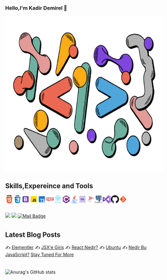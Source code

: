### Hello,I'm Kadir Demirel 👋

 <a href="https://github.com/kadirdemirel"  rel="nofollow"><img align="center" alt="GitHub" width="1000em" height="500em"  src="images/code-blue-transparent.png" style="max-width:100%;"></a>



## Skills,Expereince and Tools


<a href="https://github.com/kadirdemirel" rel="nofollow"><img align="left" alt="HTML5" width="26px" src="images/html.png" style="max-width:100%;"></a>
<a href="https://github.com/kadirdemirel" rel="nofollow"><img align="left" alt="CSS3" width="26px" src="images/css.png" style="max-width:100%;"></a>
<a href="https://github.com/kadirdemirel" rel="nofollow"><img align="left" alt="BOOTSTRAP" width="26px" src="images/bs.png" style="max-width:100%;"></a>
<a href="https://github.com/kadirdemirel" rel="nofollow"><img align="left" alt="HTML5" width="26px" src="images/js.png" style="max-width:100%;"></a>
<a href="https://github.com/kadirdemirel" rel="nofollow"><img align="left" alt="CSS3" width="26px" src="images/ts.png" style="max-width:100%;"></a>
<a href="https://github.com/kadirdemirel" rel="nofollow"><img align="left" alt="HTML5" width="26px" src="images/npm.png" style="max-width:100%;"></a>

  
<a href="https://github.com/kadirdemirel" rel="nofollow"><img align="left" alt="CSS3" width="26px" src="images/react.png" style="max-width:100%;"></a>
<a href="https://github.com/kadirdemirel" rel="nofollow"><img align="left" alt="CSharp" width="26px" src="images/c3.png" style="max-width:100%;"></a>
<a href="https://github.com/kadirdemirel" rel="nofollow"><img align="left" alt="JAVA" width="26px" src="images/java.png" style="max-width:100%;"></a>
<a href="https://github.com/kadirdemirel" rel="nofollow"><img align="left" alt="SQL" width="26px" src="images/sql.png" style="max-width:100%;"></a>
<a href="https://github.com/kadirdemirel" rel="nofollow"><img align="left" alt="SQL" width="26px" src="images/mssql.png" style="max-width:100%;"></a>


<a href="https://github.com/kadirdemirel" rel="nofollow"><img align="left" alt="SQL" width="26px" src="images/pssql.png" style="max-width:100%;"></a>
<a href="https://github.com/kadirdemirel" rel="nofollow"><img align="left" alt="GitHub" width="26px" src="images/visual-studio.png" style="max-width:100%;"></a>
<a href="https://github.com/kadirdemirel" rel="nofollow"><img align="left" alt="GitHub" width="26px" src="images/github.png" style="max-width:100%;"></a>
<a href="https://github.com/kadirdemirel" rel="nofollow"><img align="left" alt="GitHub" width="26px" src="images/gitt.png" style="max-width:100%;"></a>
<br>

#







[![](https://img.shields.io/badge/linkedin-%230077B5.svg?&style=for-the-badge&logo=linkedin&logoColor=white)](https://www.linkedin.com/in/kadir-demirel/)
[![](https://img.shields.io/badge/medium-%2312100E.svg?&style=for-the-badge&logo=medium&logoColor=white)](https://medium.com/@kadirdemirell)
[![Mail Badge](https://img.shields.io/badge/kadirdemirel_17@hotmail.com-c14438?style=for-the-badge&logo=Gmail&logoColor=white&link=mailto:kadirdemirel_17@hotmail.com)](mailto:kadirdemirel_17@hotmail.com)
#
## Latest Blog Posts
✍️ <a href="https://medium.com/@kadirdemirell/elementler-md-f6c7228f041c"  style="max-width:100%;">Elementler</a>
✍️ <a href="https://medium.com/@kadirdemirell/dillinger-md-b8facabc1dd5"  style="max-width:100%;">JSX'e Giriş</a>
✍️ <a href="https://medium.com/@kadirdemirell/react-nedir-28beb7153845"  style="max-width:100%;">React Nedir?</a>
✍️ <a href="https://medium.com/@kadirdemirell/ubuntu-b61700a379dc"  style="max-width:100%;">Ubuntu</a>
✍️ <a href="https://medium.com/@kadirdemirell/nedir-bu-javascript-4d57404d4e1c"  style="max-width:100%;">Nedir Bu JavaScript?</a>
<a href="https://medium.com/@kadirdemirell"  style="max-width:100%;">Stay Tuned For More</a>
#
![Anurag's GitHub stats](https://github-readme-stats.vercel.app/api?username=kadirdemirel&show_icons=true&theme=tokyonight) 


